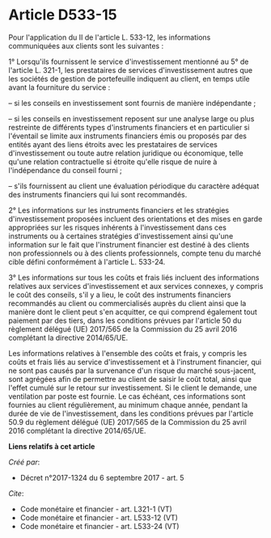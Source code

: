 # Article D533-15

Pour l'application du II de l'article L. 533-12, les informations communiquées aux clients sont les suivantes :

1° Lorsqu'ils fournissent le service d'investissement mentionné au 5° de l'article L. 321-1, les prestataires de services
d'investissement autres que les sociétés de gestion de portefeuille indiquent au client, en temps utile avant la fourniture
du service :

– si les conseils en investissement sont fournis de manière indépendante ;

– si les conseils en investissement reposent sur une analyse large ou plus restreinte de différents types d'instruments
financiers et en particulier si l'éventail se limite aux instruments financiers émis ou proposés par des entités ayant des
liens étroits avec les prestataires de services d'investissement ou toute autre relation juridique ou économique, telle
qu'une relation contractuelle si étroite qu'elle risque de nuire à l'indépendance du conseil fourni ;

– s'ils fournissent au client une évaluation périodique du caractère adéquat des instruments financiers qui lui sont
recommandés.

2° Les informations sur les instruments financiers et les stratégies d'investissement proposées incluent des orientations et
des mises en garde appropriées sur les risques inhérents à l'investissement dans ces instruments ou à certaines stratégies
d'investissement ainsi qu'une information sur le fait que l'instrument financier est destiné à des clients non professionnels
ou à des clients professionnels, compte tenu du marché cible défini conformément à l'article L. 533-24.

3° Les informations sur tous les coûts et frais liés incluent des informations relatives aux services d'investissement et aux
services connexes, y compris le coût des conseils, s'il y a lieu, le coût des instruments financiers recommandés au client ou
commercialisés auprès du client ainsi que la manière dont le client peut s'en acquitter, ce qui comprend également tout
paiement par des tiers, dans les conditions prévues par l'article 50 du règlement délégué (UE) 2017/565 de la Commission du
25 avril 2016 complétant la directive 2014/65/UE.

Les informations relatives à l'ensemble des coûts et frais, y compris les coûts et frais liés au service d'investissement et
à l'instrument financier, qui ne sont pas causés par la survenance d'un risque du marché sous-jacent, sont agrégées afin de
permettre au client de saisir le coût total, ainsi que l'effet cumulé sur le retour sur investissement. Si le client le
demande, une ventilation par poste est fournie. Le cas échéant, ces informations sont fournies au client régulièrement, au
minimum chaque année, pendant la durée de vie de l'investissement, dans les conditions prévues par l'article 50.9 du
règlement délégué (UE) 2017/565 de la Commission du 25 avril 2016 complétant la directive 2014/65/UE.

**Liens relatifs à cet article**

_Créé par_:

  - Décret n°2017-1324 du 6 septembre 2017 - art. 5

_Cite_:

  - Code monétaire et financier - art. L321-1 (VT)
  - Code monétaire et financier - art. L533-12 (VT)
  - Code monétaire et financier - art. L533-24 (VT)
